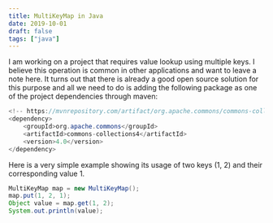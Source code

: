 ```yaml
---
title: MultiKeyMap in Java
date: 2019-10-01
draft: false
tags: ["java"]
---
```


I am working on a project that requires value lookup using multiple keys.
I believe this operation is common in other applications and want to leave a note here.
It turns out that there is already a good open source solution for this purpose and all we need to do is adding the following package as one of the project dependencies through maven:

```java
<!-- https://mvnrepository.com/artifact/org.apache.commons/commons-collections4 -->
<dependency>
    <groupId>org.apache.commons</groupId>
    <artifactId>commons-collections4</artifactId>
    <version>4.0</version>
</dependency>
```

Here is a very simple example showing its usage of two keys (1, 2) and their corresponding value 1.
```java
MultiKeyMap map = new MultiKeyMap();
map.put(1, 2, 1);
Object value = map.get(1, 2);
System.out.println(value);
```
